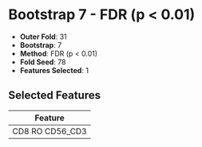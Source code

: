 # Bootstrap 7 - FDR (p < 0.01)

- **Outer Fold**: 31
- **Bootstrap**: 7
- **Method**: FDR (p < 0.01)
- **Fold Seed**: 78
- **Features Selected**: 1

## Selected Features

| Feature |
|---------|
| CD8 RO CD56_CD3 |
